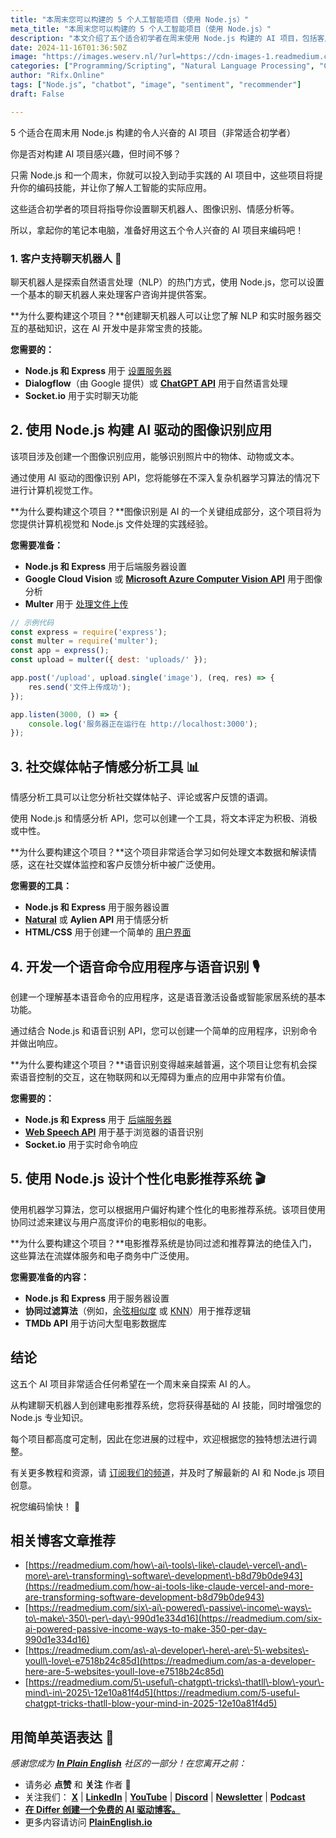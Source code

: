 ```yaml
---
title: "本周末您可以构建的 5 个人工智能项目（使用 Node.js）"
meta_title: "本周末您可以构建的 5 个人工智能项目（使用 Node.js）"
description: "本文介绍了五个适合初学者在周末使用 Node.js 构建的 AI 项目，包括客户支持聊天机器人、图像识别应用、社交媒体情感分析工具、语音命令应用程序和个性化电影推荐系统。这些项目旨在提升编码技能并了解人工智能的实际应用，适合希望亲自探索 AI 的开发者。每个项目都提供了所需的技术栈和工具，鼓励开发者根据个人创意进行调整。"
date: 2024-11-16T01:36:50Z
image: "https://images.weserv.nl/?url=https://cdn-images-1.readmedium.com/v2/resize:fit:800/0*x9ezYQZawlG0DRV6"
categories: ["Programming/Scripting", "Natural Language Processing", "Computer Vision"]
author: "Rifx.Online"
tags: ["Node.js", "chatbot", "image", "sentiment", "recommender"]
draft: False

---
```


5 个适合在周末用 Node.js 构建的令人兴奋的 AI 项目（非常适合初学者）



你是否对构建 AI 项目感兴趣，但时间不够？

只需 Node.js 和一个周末，你就可以投入到动手实践的 AI 项目中，这些项目将提升你的编码技能，并让你了解人工智能的实际应用。

这些适合初学者的项目将指导你设置聊天机器人、图像识别、情感分析等。

所以，拿起你的笔记本电脑，准备好用这五个令人兴奋的 AI 项目来编码吧！

### 1\. 客户支持聊天机器人 🤖

聊天机器人是探索自然语言处理（NLP）的热门方式，使用 Node.js，您可以设置一个基本的聊天机器人来处理客户咨询并提供答案。

**为什么要构建这个项目？**创建聊天机器人可以让您了解 NLP 和实时服务器交互的基础知识，这在 AI 开发中是非常宝贵的技能。

**您需要的：**

* **Node.js 和 Express** 用于 [设置服务器](https://expressjs.com/)
* **Dialogflow**（由 Google 提供）或 [**ChatGPT API**](https://platform.openai.com/docs/api-reference/introduction) 用于自然语言处理
* **Socket.io** 用于实时聊天功能

## 2. 使用 Node.js 构建 AI 驱动的图像识别应用 

该项目涉及创建一个图像识别应用，能够识别照片中的物体、动物或文本。

通过使用 AI 驱动的图像识别 API，您将能够在不深入复杂机器学习算法的情况下进行计算机视觉工作。

**为什么要构建这个项目？**图像识别是 AI 的一个关键组成部分，这个项目将为您提供计算机视觉和 Node.js 文件处理的实践经验。

**您需要准备：**

* **Node.js 和 Express** 用于后端服务器设置
* **Google Cloud Vision** 或 [**Microsoft Azure Computer Vision API**](https://azure.microsoft.com/en-us/services/cognitive-services/computer-vision/) 用于图像分析
* **Multer** 用于 [处理文件上传](https://www.npmjs.com/package/multer)

```javascript
// 示例代码
const express = require('express');
const multer = require('multer');
const app = express();
const upload = multer({ dest: 'uploads/' });

app.post('/upload', upload.single('image'), (req, res) => {
    res.send('文件上传成功');
});

app.listen(3000, () => {
    console.log('服务器正在运行在 http://localhost:3000');
});
```

## 3\. 社交媒体帖子情感分析工具 📊

情感分析工具可以让您分析社交媒体帖子、评论或客户反馈的语调。

使用 Node.js 和情感分析 API，您可以创建一个工具，将文本评定为积极、消极或中性。

**为什么要构建这个项目？**这个项目非常适合学习如何处理文本数据和解读情感，这在社交媒体监控和客户反馈分析中被广泛使用。

**您需要的工具：**

* **Node.js 和 Express** 用于服务器设置
* [**Natural**](https://github.com/NaturalNode/natural) 或 **Aylien API** 用于情感分析
* **HTML/CSS** 用于创建一个简单的 [用户界面](https://developer.mozilla.org/en-US/docs/Learn/HTML)

## 4\. 开发一个语音命令应用程序与语音识别 🎙️

创建一个理解基本语音命令的应用程序，这是语音激活设备或智能家居系统的基本功能。

通过结合 Node.js 和语音识别 API，您可以创建一个简单的应用程序，识别命令并做出响应。

**为什么要构建这个项目？**语音识别变得越来越普遍，这个项目让您有机会探索语音控制的交互，这在物联网和以无障碍为重点的应用中非常有价值。

**您需要的：**

* **Node.js 和 Express** 用于 [后端服务器](https://expressjs.com/)
* [**Web Speech API**](https://developer.mozilla.org/en-US/docs/Web/API/Web_Speech_API) 用于基于浏览器的语音识别
* **Socket.io** 用于实时命令响应

## 5\. 使用 Node.js 设计个性化电影推荐系统 🎬

使用机器学习算法，您可以根据用户偏好构建个性化的电影推荐系统。该项目使用协同过滤来建议与用户高度评价的电影相似的电影。

**为什么要构建这个项目？**电影推荐系统是协同过滤和推荐算法的绝佳入门，这些算法在流媒体服务和电子商务中广泛使用。

**您需要准备的内容：**

* **Node.js 和 Express** 用于服务器设置
* **协同过滤算法**（例如，[余弦相似度](https://en.wikipedia.org/wiki/Cosine_similarity) 或 [KNN](https://en.wikipedia.org/wiki/K-nearest_neighbors_algorithm)）用于推荐逻辑
* **TMDb API** 用于访问大型电影数据库

## 结论

这五个 AI 项目非常适合任何希望在一个周末亲自探索 AI 的人。

从构建聊天机器人到创建电影推荐系统，您将获得基础的 AI 技能，同时增强您的 Node.js 专业知识。

每个项目都高度可定制，因此在您进展的过程中，欢迎根据您的独特想法进行调整。

有关更多教程和资源，请 [订阅我们的频道](https://www.youtube.com/@codemarketi)，并及时了解最新的 AI 和 Node.js 项目创意。

祝您编码愉快！ 🚀

## 相关博客文章推荐

* [https://readmedium.com/how\-ai\-tools\-like\-claude\-vercel\-and\-more\-are\-transforming\-software\-development\-b8d79b0de943](https://readmedium.com/how-ai-tools-like-claude-vercel-and-more-are-transforming-software-development-b8d79b0de943)
* [https://readmedium.com/six\-ai\-powered\-passive\-income\-ways\-to\-make\-350\-per\-day\-990d1e334d16](https://readmedium.com/six-ai-powered-passive-income-ways-to-make-350-per-day-990d1e334d16)
* [https://readmedium.com/as\-a\-developer\-here\-are\-5\-websites\-youll\-love\-e7518b24c85d](https://readmedium.com/as-a-developer-here-are-5-websites-youll-love-e7518b24c85d)
* [https://readmedium.com/5\-useful\-chatgpt\-tricks\-thatll\-blow\-your\-mind\-in\-2025\-12e10a81f4d5](https://readmedium.com/5-useful-chatgpt-tricks-thatll-blow-your-mind-in-2025-12e10a81f4d5)

## 用简单英语表达 🚀

*感谢您成为 [**In Plain English**](https://plainenglish.io/) 社区的一部分！在您离开之前：*

* 请务必 **点赞** 和 **关注** 作者 ️👏**️️**
* 关注我们： [**X**](https://x.com/inPlainEngHQ) \| [**LinkedIn**](https://www.linkedin.com/company/inplainenglish/) \| [**YouTube**](https://www.youtube.com/channel/UCtipWUghju290NWcn8jhyAw) \| [**Discord**](https://discord.gg/in-plain-english-709094664682340443) \| [**Newsletter**](https://newsletter.plainenglish.io/) \| [**Podcast**](https://open.spotify.com/show/7qxylRWKhvZwMz2WuEoua0)
* [**在 Differ 创建一个免费的 AI 驱动博客。**](https://differ.blog/)
* 更多内容请访问 [**PlainEnglish.io**](https://plainenglish.io/)

